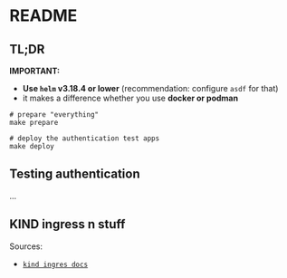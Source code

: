 # README

## TL;DR

**IMPORTANT:**

- **Use `helm` v3.18.4 or lower** (recommendation: configure `asdf` for that)
- it makes a difference whether you use **docker or podman**

```shell
# prepare "everything"
make prepare

# deploy the authentication test apps
make deploy
```

## Testing authentication

...

## KIND ingress n stuff

Sources:

- [`kind ingres docs`](https://kind.sigs.k8s.io/docs/user/ingress/)
